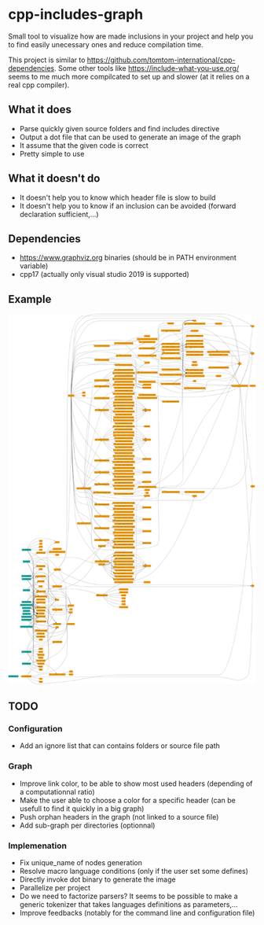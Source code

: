 # cpp-includes-graph
Small tool to visualize how are made inclusions in your project and help you to find easily unecessary ones and reduce compilation time.

This project is similar to https://github.com/tomtom-international/cpp-dependencies.
Some other tools like https://include-what-you-use.org/ seems to me much more compilcated to set up and slower (at it relies on a real cpp compiler).

## What it does
* Parse quickly given source folders and find includes directive
* Output a dot file that can be used to generate an image of the graph
* It assume that the given code is correct
* Pretty simple to use

## What it doesn't do
* It doesn't help you to know which header file is slow to build
* It doesn't help you to know if an inclusion can be avoided (forward declaration sufficient,...) 

## Dependencies
* https://www.graphviz.org binaries (should be in PATH environment variable)
* cpp17 (actually only visual studio 2019 is supported)

## Example

![alt text](https://github.com/Flamaros/cpp-includes-graph/blob/master/results/DriveCubes.png)

## TODO
### Configuration
* Add an ignore list that can contains folders or source file path
### Graph
* Improve link color, to be able to show most used headers (depending of a computationnal ratio)
* Make the user able to choose a color for a specific header (can be usefull to find it quickly in a big graph)
* Push orphan headers in the graph (not linked to a source file)
* Add sub-graph per directories (optionnal)
### Implemenation
* Fix unique_name of nodes generation
* Resolve macro language conditions (only if the user set some defines)
* Directly invoke dot binary to generate the image
* Parallelize per project
* Do we need to factorize parsers? It seems to be possible to make a generic tokenizer that takes languages definitions as parameters,...
* Improve feedbacks (notably for the command line and configuration file)
